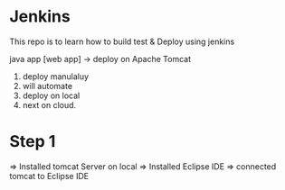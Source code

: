 # Jenkins
This repo is to learn how to build test &amp; Deploy using jenkins


java app [web app] -> deploy on Apache Tomcat

1) deploy manulaluy 
2) will automate
3) deploy on local
4) next on cloud.





# Step 1
=> Installed tomcat Server on local
=> Installed Eclipse IDE
=> connected tomcat to Eclipse IDE
